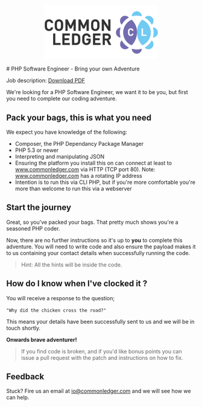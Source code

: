 <p align="center">
<img width="300" src="https://raw.githubusercontent.com/commonledger/jobs/master/assets/img/common-ledger-logo.png" alt="Common Ledger Logo"/>
</p>
# PHP Software Engineer - Bring your own Adventure

Job description: [Download PDF](http://www.commonledger.com/assets/pdf/jobs/201412-PHP-Software-Engineer.pdf)

We're looking for a PHP Software Engineer, we want it to be you, but first you need to complete our coding adventure.

## Pack your bags, this is what you need

We expect you have knowledge of the following:

- Composer, the PHP Dependancy Package Manager
- PHP 5.3 or newer
- Interpreting and manipulating JSON
- Ensuring the platform you install this on can connect at least to www.commonledger.com via HTTP (TCP port 80). Note: www.commonledger.com has a rotating IP address
- Intention is to run this via CLI PHP, but if you're more comfortable you're more than welcome to run this via a webserver

## Start the journey

Great, so you've packed your bags. That pretty much shows you're a seasoned PHP coder. 

Now, there are no further instructions so it's up to __you__ to complete this adventure. You will need to write code and also ensure the payload makes it to us containing your contact details when successfully running the code.

> Hint: All the hints will be inside the code.

## How do I know when I've clocked it ?

You will receive a response to the question;

``
"Why did the chicken cross the road?"
``

This means your details have been successfully sent to us and we will be in touch shortly. 

__Onwards brave adventurer!__

> If you find code is broken, and if you'd like bonus points you can issue a pull request with the patch and instructions on how to fix.

## Feedback

Stuck? Fire us an email at io@commonledger.com and we will see how we can help.



